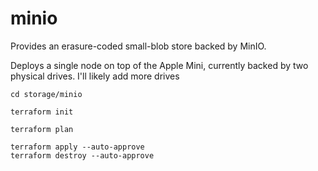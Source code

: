 # minio

Provides an erasure-coded small-blob store backed by MinIO.

Deploys a single node on top of the Apple Mini, currently backed by two physical drives. I'll likely add more drives 

```
cd storage/minio

terraform init

terraform plan

terraform apply --auto-approve
terraform destroy --auto-approve
```
